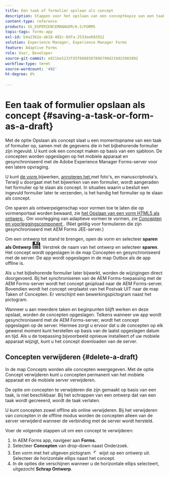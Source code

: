 ```yaml
---
title: Een taak of formulier opslaan als concept
description: Stappen voor het opslaan van een conceptkopie van een taak of formulier in de AEM Forms-app
content-type: reference
products: SG_EXPERIENCEMANAGER/6.5/FORMS
topic-tags: forms-app
exl-id: b4a23b2e-ab18-402c-8dfa-2533ee692912
solution: Experience Manager, Experience Manager Forms
feature: Adaptive Forms
role: User, Developer
source-git-commit: e821be5233fd5f6688507096790d219d25903892
workflow-type: tm+mt
source-wordcount: '492'
ht-degree: 0%

---
```


# Een taak of formulier opslaan als concept {#saving-a-task-or-form-as-a-draft}

Met de optie Opslaan als concept slaat u een momentopname van een taak of formulier op, samen met de gegevens die in het bijbehorende formulier zijn ingevuld. U kunt ook een concept maken op basis van een sjabloon. De concepten worden opgeslagen op het mobiele apparaat en gesynchroniseerd met de Adobe Experience Manager Forms-server voor een latere opvraging.

U kunt [ de vorm ](/help/forms/using/working-with-form.md) bijwerken, [ annoteren het ](/help/forms/using/add-attachments.md) met foto&#39;s, en manuscriptnota&#39;s. Terwijl u doorgaat met het bijwerken van een formulier, wordt aangeraden het formulier op te slaan als concept. In situaties waarin u besluit een ingevuld formulier later te verzenden, is het handig het formulier op te slaan als concept.

Om sparen als ontwerpeigenschap voor vormen toe te laten die op vormenportaal worden bewaard, zie [ het Opslaan van een vorm HTML5 als ontwerp ](/help/forms/using/saving-html5-form-draft.md).
Om voorlegging van adaptieve vormen te vormen, zie [ Concepten en voorleggingscomponent ](/help/forms/using/draft-submission-component.md). (Niet geldig voor formulieren die zijn gesynchroniseerd met AEM Forms JEE-server.)

Om een ontwerp tot stand te brengen, open de vorm en selecteer **sparen als Ontwerp** ![ sparen-als-ontwerp ](assets/save-as-draft.png). Verstrek de naam van het ontwerp en selecteer **sparen**. Het concept wordt opgeslagen in de map Concepten en gesynchroniseerd met de server. De app wordt opgeslagen in de map Outbox als de app offline is.

Als u het bijbehorende formulier later bijwerkt, worden de wijzigingen direct doorgevoerd. Bij het synchroniseren van de AEM Forms-toepassing met de AEM Forms-server wordt het concept geüpload naar de AEM Forms-server. Bovendien wordt het concept verplaatst van het Postvak UIT naar de map Taken of Concepten. Er verschijnt een bewerkingspictogram naast het pictogram.

Wanneer u aan meerdere taken en beginpunten blijft werken en deze opslaat, worden de concepten opgeslagen. Telkens wanneer uw app wordt gesynchroniseerd met de AEM Forms-server, wordt het concept opgeslagen op de server. Hiermee zorgt u ervoor dat u de concepten op elk gewenst moment kunt herstellen op basis van de laatst opgeslagen datum en tijd. Als u de toepassing bijvoorbeeld opnieuw installeert of uw mobiele apparaat wijzigt, kunt u het concept downloaden van de server.

## Concepten verwijderen {#delete-a-draft}

In de map Concepts worden alle concepten weergegeven. Met de optie Concept verwijderen kunt u concepten permanent van het mobiele apparaat en de mobiele server verwijderen.

De optie om concepten te verwijderen die zijn gemaakt op basis van een taak, is niet beschikbaar. Bij het schrappen van een ontwerp dat van een taak wordt gecreeerd, wordt de taak verlaten.

U kunt concepten zowel offline als online verwijderen. Bij het verwijderen van concepten in de offline modus worden de concepten alleen van de server verwijderd wanneer de verbinding met de server wordt hersteld.

Voer de volgende stappen uit om een concept te verwijderen:

1. In AEM Forms app, navigeer aan **Forms.**
1. Selecteer **Concepten** van drop-down naast Onderzoek.
1. Een vorm met het uitgeven pictogram ![ geeft-ontwerp-app ](assets/edit-draft-app.png) wijst op een ontwerp uit. Selecteer de horizontale ellips naast het concept.
1. In de opties die verschijnen wanneer u de horizontale ellips selecteert, uitgezocht **Schrap Ontwerp**.
